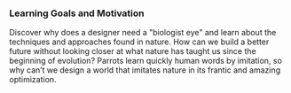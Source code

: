 ### Learning Goals and Motivation

Discover why does a designer need a "biologist eye" and learn about the techniques and approaches found in nature. How can we build a better future without looking closer at what nature has taught us since the beginning of evolution? Parrots learn quickly human words by imitation, so why can’t we design a world that imitates nature in its frantic and amazing optimization. 